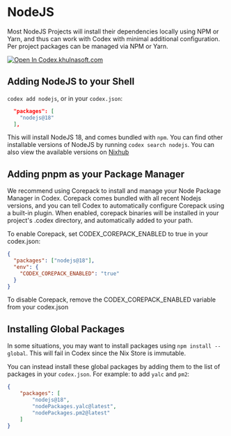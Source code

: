 # NodeJS

Most NodeJS Projects will install their dependencies locally using NPM or Yarn, and thus can work with Codex with minimal additional configuration. Per project packages can be managed via NPM or Yarn.

[![Open In Codex.khulnasoft.com](https://www.khulnasoft/img/codex/open-in-codex.svg)](https://codex.khulnasoft.com/open/templates/node-npm)

## Adding NodeJS to your Shell

`codex add nodejs`, or in your `codex.json`:

```json
  "packages": [
    "nodejs@18"
  ],
```

This will install NodeJS 18, and comes bundled with `npm`. You can find other installable versions of NodeJS by running `codex search nodejs`. You can also view the available versions on [Nixhub](https://www.nixhub.io/packages/nodejs)

## Adding pnpm as your Package Manager

We recommend using Corepack to install and manage your Node Package Manager in Codex. Corepack comes bundled with all recent Nodejs versions, and you can tell Codex to automatically configure Corepack using a built-in plugin. When enabled, corepack binaries will be installed in your project's .codex directory, and automatically added to your path.

To enable Corepack, set CODEX_COREPACK_ENABLED to true in your codex.json:

```json
{
  "packages": ["nodejs@18"],
  "env": {
    "CODEX_COREPACK_ENABLED": "true"
  }
}
```

To disable Corepack, remove the CODEX_COREPACK_ENABLED variable from your codex.json

## Installing Global Packages

In some situations, you may want to install packages using `npm install --global`. This will fail in Codex since the Nix Store is immutable.

You can instead install these global packages by adding them to the list of packages in your `codex.json`. For example: to add `yalc` and `pm2`:

```json
{
    "packages": [
        "nodejs@18",
        "nodePackages.yalc@latest",
        "nodePackages.pm2@latest"
    ]
}
```
